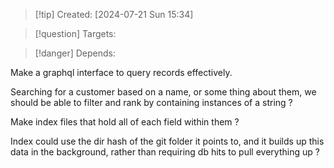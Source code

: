 
>[!tip] Created: [2024-07-21 Sun 15:34]

>[!question] Targets: 

>[!danger] Depends: 

Make a graphql interface to query records effectively.

Searching for a customer based on a name, or some thing about them, we should be able to filter and rank by containing instances of a string ?

Make index files that hold all of each field within them ?

Index could use the dir hash of the git folder it points to, and it builds up this data in the background, rather than requiring db hits to pull everything up ?